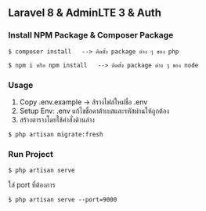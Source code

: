 ## Laravel 8 & AdminLTE 3 & Auth 
### Install NPM Package & Composer Package

```
$ composer install   --> ติดตั้ง package ต่าง ๆ ของ php
```

```
$ npm i หรือ npm install   --> ติดตั้ง package ต่าง ๆ ของ node
```

###  Usage

1. Copy .env.example  -> ส้รางไฟล์ใหม่ชื่อ .env
2. Setup Env:  .env แก้ไขชื่อดาต้าเบสและรหัสผ่านให้ถูกต้อง
3. สร้างตารางโดยใช้คำสั่งด้านล่าง

```
$ php artisan migrate:fresh
```

### Run Project

```
$ php artisan serve
```

ใส่ port ที่ต้องการ
```
$ php artisan serve --port=9000
```
